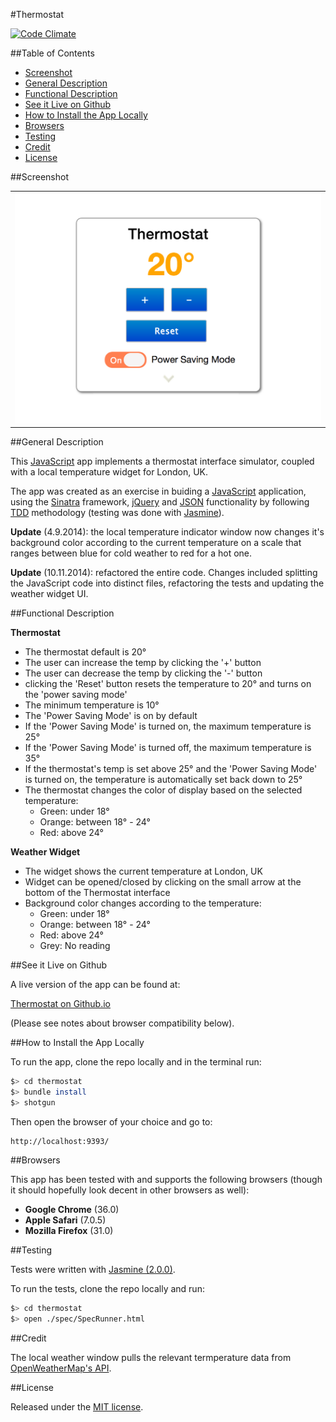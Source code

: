 #Thermostat

[![Code Climate](https://codeclimate.com/github/nadavmatalon/thermostat/badges/gpa.svg)](https://codeclimate.com/github/nadavmatalon/thermostat)

##Table of Contents

* [Screenshot](#screenshot)
* [General Description](#general-description)
* [Functional Description](#functional-description)
* [See it Live on Github](#see-it-live-on-github)
* [How to Install the App Locally](#how-to-install-the-app-locally)
* [Browsers](#browsers)
* [Testing](#testing)
* [Credit](#credit)
* [License](#license)


##Screenshot

<table>
	<tr>
		<td align="center" width='600px'>
			<a href="https://raw.githubusercontent.com/nadavmatalon/thermostat/master/public/images/thermostat.png">
				<img src="/public/images/thermostat.png" />
			</a>
		</td>
	</tr>
</table>


##General Description

This [JavaScript](http://en.wikipedia.org/wiki/JavaScript) app implements 
a thermostat interface simulator, coupled with a
local temperature widget for London, UK.

The app was created as an exercise in buiding a 
[JavaScript](http://en.wikipedia.org/wiki/JavaScript) application, 
using the [Sinatra](http://www.sinatrarb.com/) framework, 
[jQuery](http://jquery.com) and [JSON](http://www.json.org/) functionality 
by following [TDD](http://en.wikipedia.org/wiki/Test-driven_development) methodology 
(testing was done with [Jasmine](http://jasmine.github.io/2.0/introduction.html)). 

__Update__ (4.9.2014): the local temperature indicator window now changes it's background 
color according to the current temperature on a scale that ranges between blue for cold weather
to red for a hot one.

__Update__ (10.11.2014): refactored the entire code. Changes included splitting the
JavaScript code into distinct files, refactoring the tests and updating the 
weather widget UI.


##Functional Description

__Thermostat__

* The thermostat default is 20°
* The user can increase the temp by clicking the '+' button
* The user can decrease the temp by clicking the '-' button
* clicking the 'Reset' button resets the temperature to 20° and turns 
  on the 'power saving mode'
* The minimum temperature is 10°
* The 'Power Saving Mode' is on by default
* If the 'Power Saving Mode' is turned on, the maximum temperature is 25°
* If the 'Power Saving Mode' is turned off, the maximum temperature is 35°
* If the thermostat's temp is set above 25° and the 'Power Saving Mode' is 
  turned on, the temperature is automatically set back down to 25°
* The thermostat changes the color of display based on the selected temperature:
    * Green: under 18°
    * Orange: between 18° - 24° 
    * Red: above 24°

__Weather Widget__

* The widget shows the current temperature at London, UK
* Widget can be opened/closed by clicking on the small arrow at the 
  bottom of the Thermostat interface
* Background color changes according to the temperature:
    * Green: under 18°
    * Orange: between 18° - 24° 
	* Red: above 24°
	* Grey: No reading


##See it Live on Github
			
A live version of the app can be found at:

[Thermostat on Github.io](http://nadavmatalon.github.io/thermostat/)

(Please see notes about browser compatibility below).


##How to Install the App Locally

To run the app, clone the repo locally and in the terminal run:

```bash
$> cd thermostat
$> bundle install
$> shotgun
```

Then open the browser of your choice and go to:

```
http://localhost:9393/
```


##Browsers

This app has been tested with and supports the following browsers (though
it should hopefully look decent in other browsers as well):

* __Google Chrome__ (36.0)
* __Apple Safari__ (7.0.5)
* __Mozilla Firefox__ (31.0)


##Testing

Tests were written with [Jasmine (2.0.0)](http://jasmine.github.io/2.0/introduction.html).

To run the tests, clone the repo locally and run:

```bash
$> cd thermostat
$> open ./spec/SpecRunner.html
```


##Credit

The local weather window pulls the relevant termperature data 
from [OpenWeatherMap's API](http://openweathermap.org/).


##License

<p>Released under the <a href="http://www.opensource.org/licenses/MIT">MIT license</a>.</p>

